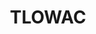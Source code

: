 ---
title: TLOWAC
github: https://github.com/TLOWAC
mode: dark
transition: 1s
score: 74.8
archetype:
- Little Bit of Everything
---